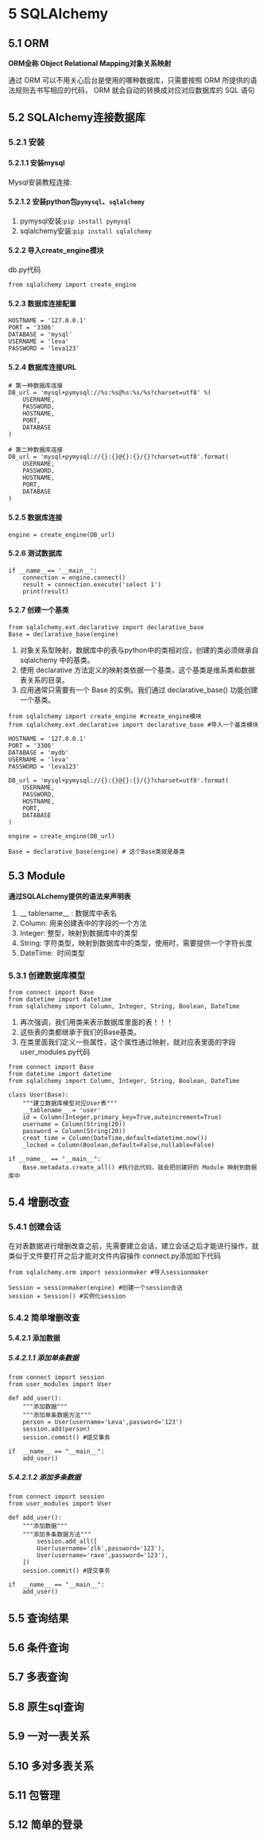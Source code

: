 # 5 SQLAlchemy
## 5.1 ORM
**ORM全称 Object Relational Mapping对象关系映射**

通过 ORM 可以不用关心后台是使用的哪种数据库，只需要按照 ORM 所提供的语法规则去书写相应的代码， ORM 就会自动的转换成对应对应数据库的 SQL 语句

## 5.2 SQLAIchemy连接数据库
### 5.2.1 安装
#### 5.2.1.1 安装mysql
Mysql安装教程连接:
#### 5.2.1.2 安装python包`pymysql`、`sqlalchemy`
1. pymysql安装:`pip install pymysql`
2. sqlalchemy安装:`pip install sqlalchemy`

#### 5.2.2 导入create_engine模块
db.py代码
```
from sqlalchemy import create_engine
```

#### 5.2.3  数据库连接配置

```
HOSTNAME = '127.0.0.1'
PORT = '3306'
DATABASE = 'mysql'
USERNAME = 'leva'
PASSWORD = 'leva123'
```

#### 5.2.4 数据库连接URL
```
# 第一种数据库连接
DB_url = 'mysql+pymysql://%s:%s@%s:%s/%s?charset=utf8' %(
    USERNAME,
    PASSWORD,
    HOSTNAME,
    PORT,
    DATABASE
)

# 第二种数据库连接 
DB_url = 'mysql+pymysql://{}:{}@{}:{}/{}?charset=utf8'.format(
    USERNAME,
    PASSWORD,
    HOSTNAME,
    PORT,
    DATABASE
)
```

#### 5.2.5 数据库连接
```
engine = create_engine(DB_url)
```

#### 5.2.6 测试数据库
```
if __name__== '__main__':
    connection = engine.connect()
    result = connection.execute('select 1')
    print(result)
```
#### 5.2.7 创建一个基类
```
from sqlalchemy.ext.declarative import declarative_base
Base = declarative_base(engine)
```
1. 对象关系型映射，数据库中的表与python中的类相对应，创建的类必须继承自 sqlalchemy 中的基类。
2. 使用 declarative 方法定义的映射类依据一个基类，这个基类是维系类和数据表关系的目录。
3. 应用通常只需要有一个 Base 的实例。我们通过 declarative_base() 功能创建一个基类。
```
from sqlalchemy import create_engine #create_engine模块
from sqlalchemy.ext.declarative import declarative_base #导入一个基类模块

HOSTNAME = '127.0.0.1'
PORT = '3306'
DATABASE = 'mydb'
USERNAME = 'leva'
PASSWORD = 'leva123'

DB_url = 'mysql+pymysql://{}:{}@{}:{}/{}?charset=utf8'.format(
    USERNAME,
    PASSWORD,
    HOSTNAME,
    PORT,
    DATABASE
)

engine = create_engine(DB_url)

Base = declarative_base(engine) # 这个Base类就是基类
```
## 5.3 Module
**通过SQLALchemy提供的语法来声明表**
1. __ tablename__ : 数据库中表名
2. Column: 用来创建表中的字段的一个方法
3. Integer: 整型，映射到数据库中的类型
4. String: 字符类型，映射到数据库中的类型，使用时，需要提供一个字符长度
5. DateTime:  时间类型

### 5.3.1 创建数据库模型
```
from connect import Base
from datetime import datetime
from sqlalchemy import Column, Integer, String, Boolean, DateTime
```

1. 再次强调，我们用类来表示数据库里面的表！！！
2. 这些表的类都继承于我们的Base基类。
3. 在类里面我们定义一些属性，这个属性通过映射，就对应表里面的字段
user_modules.py代码
```
from connect import Base
from datetime import datetime
from sqlalchemy import Column, Integer, String, Boolean, DateTime

class User(Base):
    """建立数据库模型对应User表"""
    __tablename__ = 'user'
    id = Column(Integer,primary_key=True,autoincrement=True)
    username = Column(String(20))
    password = Column(String(20))
    creat_time = Column(DateTime,default=datetime.now())
    _locked = Column(Boolean,default=False,nullable=False)

if __name__ == "__main__":
    Base.metadata.create_all() #执行此代码，就会把创建好的 Module 映射到数据库中
```

## 5.4 增删改查
### 5.4.1 创建会话
在对表数据进行增删改查之前，先需要建立会话，建立会话之后才能进行操作，就类似于文件要打开之后才能对文件内容操作
connect.py添加如下代码
```
from sqlalchemy.orm import sessionmaker #导入sessionmaker

Session = sessionmaker(engine) #创建一个session会话
session = Session() #实例化session
```
### 5.4.2 简单增删改查
#### 5.4.2.1 添加数据
##### 5.4.2.1.1 添加单条数据
```
from connect import session
from user_modules import User

def add_user():
    """添加数据"""
    """添加单条数据方法"""
    person = User(username='Leva',password='123')
    session.add(person)
    session.commit() #提交事务

if  __name__ == "__main__":
    add_user()
```
##### 5.4.2.1.2 添加多条数据
```
from connect import session
from user_modules import User

def add_user():
    """添加数据"""
    """添加多条数据方法"""
        session.add_all([
        User(username='zlk',password='123'),
        User(username='rave',password='123'),
    ])
    session.commit() #提交事务

if  __name__ == "__main__":
    add_user()
```
## 5.5 查询结果
## 5.6 条件查询
## 5.7 多表查询
## 5.8 原生sql查询
## 5.9 一对一表关系
## 5.10 多对多表关系
## 5.11 包管理
## 5.12 简单的登录